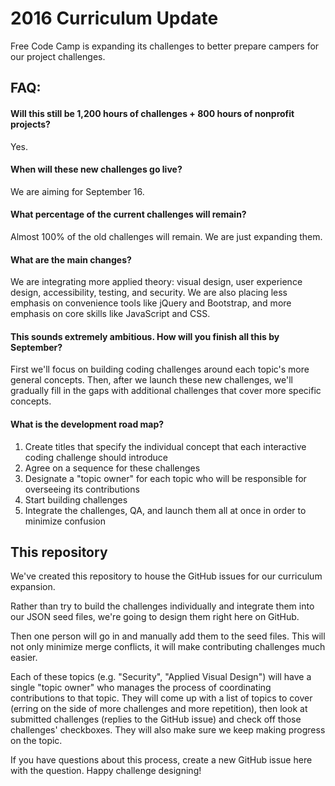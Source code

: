 # 2016 Curriculum Update

Free Code Camp is expanding its challenges to better prepare campers for our project challenges.

## FAQ:

#### Will this still be 1,200 hours of challenges + 800 hours of nonprofit projects?    
Yes.

#### When will these new challenges go live?    
We are aiming for September 16.

#### What percentage of the current challenges will remain?    
Almost 100% of the old challenges will remain. We are just expanding them.

#### What are the main changes?
We are integrating more applied theory: visual design, user experience design, accessibility, testing, and security. We are also placing less emphasis on convenience tools like jQuery and Bootstrap, and more emphasis on core skills like JavaScript and CSS.

#### This sounds extremely ambitious. How will you finish all this by September?    
First we'll focus on building coding challenges around each topic's more general concepts. Then, after we launch these new challenges, we'll gradually fill in the gaps with additional challenges that cover more specific concepts.

#### What is the development road map?    
1. Create titles that specify the individual concept that each interactive coding challenge should introduce    
2. Agree on a sequence for these challenges    
3. Designate a "topic owner" for each topic who will be responsible for overseeing its contributions    
4. Start building challenges    
5. Integrate the challenges, QA, and launch them all at once in order to minimize confusion  

## This repository

We've created this repository to house the GitHub issues for our curriculum expansion. 

Rather than try to build the challenges individually and integrate them into our JSON seed files, we're going to design them right here on GitHub. 

Then one person will go in and manually add them to the seed files. This will not only minimize merge conflicts, it will make contributing challenges much easier.

Each of these topics (e.g. "Security", "Applied Visual Design") will have a single "topic owner" who manages the process of coordinating contributions to that topic. They will come up with a list of topics to cover (erring on the side of more challenges and more repetition), then look at submitted challenges (replies to the GitHub issue) and check off those challenges' checkboxes. They will also make sure we keep making progress on the topic.

If you have questions about this process, create a new GitHub issue here with the question. Happy challenge designing!
